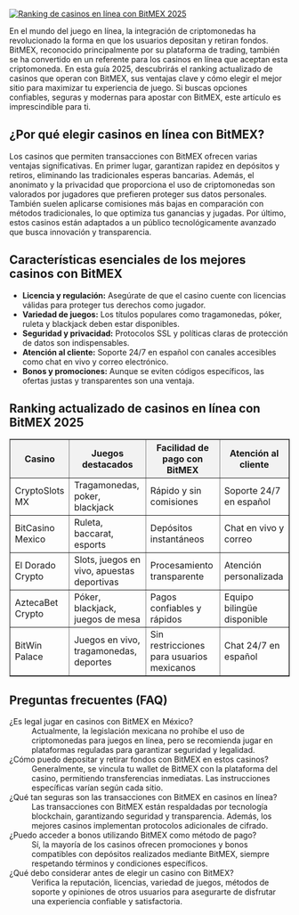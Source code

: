 [![Ranking de casinos en línea con BitMEX 2025](https://123-caf.pages.dev/gitsignup.png)](https://vrmoo.ru/Bt82HjjY)

<p>En el mundo del juego en línea, la integración de criptomonedas ha revolucionado la forma en que los usuarios depositan y retiran fondos. BitMEX, reconocido principalmente por su plataforma de trading, también se ha convertido en un referente para los casinos en línea que aceptan esta criptomoneda. En esta guía 2025, descubrirás el ranking actualizado de casinos que operan con BitMEX, sus ventajas clave y cómo elegir el mejor sitio para maximizar tu experiencia de juego. Si buscas opciones confiables, seguras y modernas para apostar con BitMEX, este artículo es imprescindible para ti.</p>  <h2>¿Por qué elegir casinos en línea con BitMEX?</h2> <p>Los casinos que permiten transacciones con BitMEX ofrecen varias ventajas significativas. En primer lugar, garantizan rapidez en depósitos y retiros, eliminando las tradicionales esperas bancarias. Además, el anonimato y la privacidad que proporciona el uso de criptomonedas son valorados por jugadores que prefieren proteger sus datos personales. También suelen aplicarse comisiones más bajas en comparación con métodos tradicionales, lo que optimiza tus ganancias y jugadas. Por último, estos casinos están adaptados a un público tecnológicamente avanzado que busca innovación y transparencia.</p>  <h2>Características esenciales de los mejores casinos con BitMEX</h2> <ul> <li><strong>Licencia y regulación:</strong> Asegúrate de que el casino cuente con licencias válidas para proteger tus derechos como jugador.</li> <li><strong>Variedad de juegos:</strong> Los títulos populares como tragamonedas, póker, ruleta y blackjack deben estar disponibles.</li> <li><strong>Seguridad y privacidad:</strong> Protocolos SSL y políticas claras de protección de datos son indispensables.</li> <li><strong>Atención al cliente:</strong> Soporte 24/7 en español con canales accesibles como chat en vivo y correo electrónico.</li> <li><strong>Bonos y promociones:</strong> Aunque se eviten códigos específicos, las ofertas justas y transparentes son una ventaja.</li> </ul>  <h2>Ranking actualizado de casinos en línea con BitMEX 2025</h2> <table border="1" cellpadding="8" cellspacing="0" style="border-collapse: collapse; width: 100%;"> <thead> <tr style="background-color: #f2f2f2;"> <th>Casino</th> <th>Juegos destacados</th> <th>Facilidad de pago con BitMEX</th> <th>Atención al cliente</th> </tr> </thead> <tbody> <tr> <td>CryptoSlots MX</td> <td>Tragamonedas, poker, blackjack</td> <td>Rápido y sin comisiones</td> <td>Soporte 24/7 en español</td> </tr> <tr> <td>BitCasino Mexico</td> <td>Ruleta, baccarat, esports</td> <td>Depósitos instantáneos</td> <td>Chat en vivo y correo</td> </tr> <tr> <td>El Dorado Crypto</td> <td>Slots, juegos en vivo, apuestas deportivas</td> <td>Procesamiento transparente</td> <td>Atención personalizada</td> </tr> <tr> <td>AztecaBet Crypto</td> <td>Póker, blackjack, juegos de mesa</td> <td>Pagos confiables y rápidos</td> <td>Equipo bilingüe disponible</td> </tr> <tr> <td>BitWin Palace</td> <td>Juegos en vivo, tragamonedas, deportes</td> <td>Sin restricciones para usuarios mexicanos</td> <td>Chat 24/7 en español</td> </tr> </tbody> </table>  <h2>Preguntas frecuentes (FAQ)</h2> <dl> <dt>¿Es legal jugar en casinos con BitMEX en México?</dt> <dd>Actualmente, la legislación mexicana no prohíbe el uso de criptomonedas para juegos en línea, pero se recomienda jugar en plataformas reguladas para garantizar seguridad y legalidad.</dd>  <dt>¿Cómo puedo depositar y retirar fondos con BitMEX en estos casinos?</dt> <dd>Generalmente, se vincula tu wallet de BitMEX con la plataforma del casino, permitiendo transferencias inmediatas. Las instrucciones específicas varían según cada sitio.</dd>  <dt>¿Qué tan seguras son las transacciones con BitMEX en casinos en línea?</dt> <dd>Las transacciones con BitMEX están respaldadas por tecnología blockchain, garantizando seguridad y transparencia. Además, los mejores casinos implementan protocolos adicionales de cifrado.</dd>  <dt>¿Puedo acceder a bonos utilizando BitMEX como método de pago?</dt> <dd>Sí, la mayoría de los casinos ofrecen promociones y bonos compatibles con depósitos realizados mediante BitMEX, siempre respetando términos y condiciones específicos.</dd>  <dt>¿Qué debo considerar antes de elegir un casino con BitMEX?</dt> <dd>Verifica la reputación, licencias, variedad de juegos, métodos de soporte y opiniones de otros usuarios para asegurarte de disfrutar una experiencia confiable y satisfactoria.</dd> </dl>